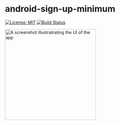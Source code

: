 # android-sign-up-minimum

[![License: MIT](https://img.shields.io/badge/License-MIT-yellow.svg)](https://opensource.org/licenses/MIT)   [![Build Status](https://travis-ci.com/forecastorm/android-sign-up-minimum.svg?branch=master)](https://travis-ci.com/forecastorm/android-sign-up-minimum)


<img src="https://github.com/forecastorm/android-sign-up-minimum/blob/master/screenshots/demo.gif?raw=true" alt="A screenshot illustratrating the UI of the app" width="300" style="display: inline; float: left"/>